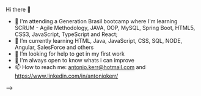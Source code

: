 Hi there 👋

- 🌱 I'm attending a Generation Brasil bootcamp where I'm learning SCRUM - Agile Methodology, JAVA, OOP, MySQL, Spring Boot, HTML5, CSS3, JavaScript, TypeScript and React; 
- 🌱 I’m currently learning HTML, Java, JavaScript, CSS, SQL, NODE, Angular, SalesForce and others
- 🤔 I’m looking for help to get in my first work
- 💬 I'm always open to know whats i can improve
- 📫 How to reach me: antonio.kerr@hotmail.com and https://www.linkedin.com/in/antoniokerr/

-->
